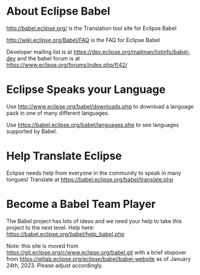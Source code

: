 # About Eclipse Babel

http://babel.eclipse.org/ is the Translation tool site for Eclipse Babel 

http://wiki.eclipse.org/Babel/FAQ is the FAQ for Eclipse Babel

Developer mailing list is at https://dev.eclipse.org/mailman/listinfo/babel-dev and the babel forum is at https://www.eclipse.org/forums/index.php/f/42/

# Eclipse Speaks your Language
Use http://www.eclipse.org/babel/downloads.php to download a language pack in one of many different languages.

Use https://babel.eclipse.org/babel/languages.php to see languages supported by Babel. 

# Help Translate Eclipse
Eclipse needs help from everyone in the community to speak in many tongues!
Translate at https://babel.eclipse.org/babel/translate.php

# Become a Babel Team Player
The Babel project has lots of ideas and we need your help to take this project to the next level. 
Help here: https://babel.eclipse.org/babel/help_babel.php

Note: this site is moved from https://git.eclipse.org/c/www.eclipse.org/babel.git with a brief stopover from https://gitlab.eclipse.org/eclipse/babel/babel-website as of January 24th, 2023. Please adjust accordingly.

